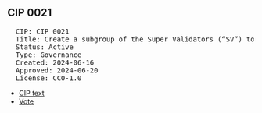 ## CIP 0021

<pre>
  CIP: CIP 0021
  Title: Create a subgroup of the Super Validators (“SV”) to vet and vote on making the Featured Application designation for network applications. Call this subgroup the Featured Application and Validator Committee (“FAV-C”).
  Status: Active
  Type: Governance
  Created: 2024-06-16
  Approved: 2024-06-20
  License: CC0-1.0
</pre>

* [CIP text](/cip-0021/cip-0021.pdf)
* [Vote](/cip-0021/votes:%20cip-0021.pdf)
